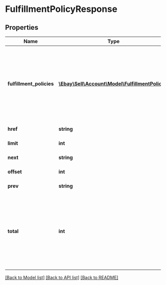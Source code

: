 # FulfillmentPolicyResponse

## Properties
Name | Type | Description | Notes
------------ | ------------- | ------------- | -------------
**fulfillment_policies** | [**\Ebay\Sell\Account\Model\FulfillmentPolicy[]**](FulfillmentPolicy.md) | A list of all of the seller&#x27;s fulfillment policies defined for the specified marketplace. This array will be returned as empty if no fulfillment policies are defined for the specified marketplace. | [optional] 
**href** | **string** | This field is for future use. | [optional] 
**limit** | **int** | This field is for future use. | [optional] 
**next** | **string** | This field is for future use. | [optional] 
**offset** | **int** | This field is for future use. | [optional] 
**prev** | **string** | This field is for future use. | [optional] 
**total** | **int** | The total number of fulfillment policies retrieved in the result set.  &lt;br&gt;&lt;br&gt;If no fulfillment policies are defined for the specified marketplace, this field is returned with a value of &lt;code&gt;0&lt;/code&gt;. | [optional] 

[[Back to Model list]](../../README.md#documentation-for-models) [[Back to API list]](../../README.md#documentation-for-api-endpoints) [[Back to README]](../../README.md)

